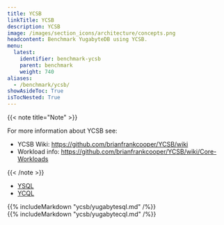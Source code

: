 ```yaml
---
title: YCSB
linkTitle: YCSB
description: YCSB
image: /images/section_icons/architecture/concepts.png
headcontent: Benchmark YugabyteDB using YCSB.
menu:
  latest:
    identifier: benchmark-ycsb
    parent: benchmark
    weight: 740
aliases:
  - /benchmark/ycsb/
showAsideToc: True
isTocNested: True
---
```


{{< note title="Note" >}}

For more information about YCSB see: 

* YCSB Wiki: https://github.com/brianfrankcooper/YCSB/wiki
* Workload info: https://github.com/brianfrankcooper/YCSB/wiki/Core-Workloads

{{< /note >}}

<ul class="nav nav-tabs nav-tabs-yb">
  <li>
    <a href="#yugabytesql" class="nav-link" id="yugabytesql-tab" data-toggle="tab" role="tab" aria-controls="yugabytesql" aria-selected="true">
      YSQL
    </a>
  </li>
  <li >
    <a href="#yugabytecql" class="nav-link active" id="yugabytecql-tab" data-toggle="tab" role="tab" aria-controls="yugabytecql" aria-selected="false">
      YCQL
    </a>
  </li>
</ul>

<div class="tab-content">
  <div id="yugabytesql" class="tab-pane fade show active" role="tabpanel" aria-labelledby="yugabytesql-tab">
    {{% includeMarkdown "ycsb/yugabytesql.md" /%}}
  </div> 
  <div id="yugabytecql" class="tab-pane fade" role="tabpanel" aria-labelledby="yugabytecql-tab">
    {{% includeMarkdown "ycsb/yugabytecql.md" /%}}
  </div>
</div>
